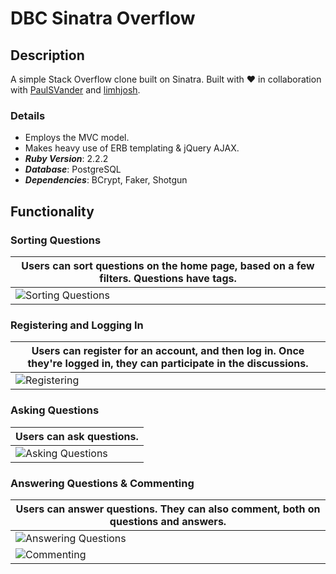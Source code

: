# DBC Sinatra Overflow

## Description
A simple Stack Overflow clone built on Sinatra. Built with :heart: in collaboration with [PaulSVander](https://github.com/PaulSVander) and [limhjosh](https://github.com/limhjosh).

### Details
* Employs the MVC model.
* Makes heavy use of ERB templating & jQuery AJAX.
* ___Ruby Version___: 2.2.2
* ___Database___: PostgreSQL  
* ___Dependencies___: BCrypt, Faker, Shotgun

## Functionality

### Sorting Questions
Users can sort questions on the home page, based on a few filters. Questions have tags. | 
------------------------------ | 
![Sorting Questions](https://github.com/pnewsam/sinatra-overflow/blob/master/readme_assets/sorting_questions.gif "Sorting Questions") |

### Registering and Logging In
Users can register for an account, and then log in. Once they're logged in, they can participate in the discussions. |
------------------------------ | 
![Registering](https://github.com/pnewsam/sinatra-overflow/blob/master/readme_assets/registering.gif "Registering") |

### Asking Questions
Users can ask questions. |
------------------------------ |
![Asking Questions](https://github.com/pnewsam/sinatra-overflow/blob/master/readme_assets/asking_questions.gif "Asking Questions") |

### Answering Questions & Commenting
Users can answer questions. They can also comment, both on questions and answers. |
------------------------------ | 
![Answering Questions](https://github.com/pnewsam/sinatra-overflow/blob/master/readme_assets/answering.gif "Answering Questions") |
![Commenting](https://github.com/pnewsam/sinatra-overflow/blob/master/readme_assets/commenting.gif "Commenting") |
